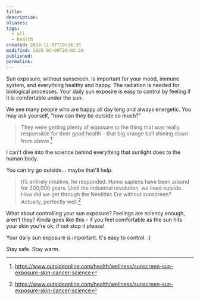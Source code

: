 ```yaml
---
title: 
description: 
aliases: 
tags:
  - all
  - health
created: 2024-11-07T19:24:33
modified: 2025-02-09T20:02:20
published: 
permalink: 
---
```


Sun exposure, without sunscreen, is important for your mood, immune system, and everything healthy and happy. The radiation is needed for biological processes. Your daily sun exposire is easy to control by feeling if it is comfortable under the sun.


We see many people who are happy all day long and always energetic. You may ask yourself, "how can they be outside so much?"

> They were getting plenty of exposure to the thing that was really responsible for their good health - that big orange ball shining down from above.[^thing]


I can't dive into the science behind everything that sunlight does to the human body.

You can try go outside... maybe that'll help.


> It’s entirely intuitive, he responded. Homo sapiens have been around for 200,000 years. Until the industrial revolution, we lived outside. How did we get through the Neolithic Era without sunscreen? Actually, perfectly well.[^thing]

What about controlling your sun exposure? Feelings are sciency enough, aren't they? Kinda goes like this - if you feel comfortable as the sun hits your skin you're ok; if not stop it please!

Your daily sun exposure is important. It's easy to control. :)

Stay safe. Stay warm.


[^thing]: https://www.outsideonline.com/health/wellness/sunscreen-sun-exposure-skin-cancer-science
